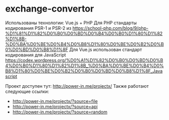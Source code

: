 # exchange-convertor
Использованы технологии: Vue.js + PHP
Для PHP стандарты кодирования PSR-1 и PSR-2 из https://school-php.com/blog/9/php-%D1%81%D1%82%D0%B0%D0%BD%D0%B4%D0%B0%D1%80%D1%82%D1%8B-%D0%BA%D0%BE%D0%B4%D0%B8%D1%80%D0%BE%D0%B2%D0%B0%D0%BD%D0%B8%D1%8F
Для Vue.js использован стандарт кодирования для JavaScript https://codex.wordpress.org/%D0%A1%D1%82%D0%B0%D0%BD%D0%B4%D0%B0%D1%80%D1%82%D1%8B_%D0%BA%D0%BE%D0%B4%D0%B8%D1%80%D0%BE%D0%B2%D0%B0%D0%BD%D0%B8%D1%8F_Javascript

Проект доступен тут: http://power-in.me/projectx/
Также работают следующие ссылки:
- http://power-in.me/projectx/?source=file
- http://power-in.me/projectx/?source=api
- http://power-in.me/projectx/?source=random

